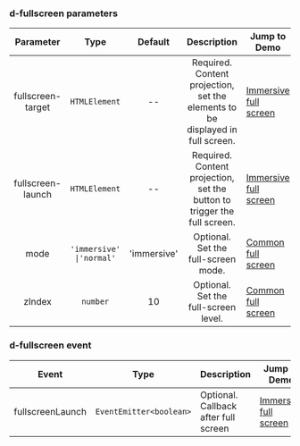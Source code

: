 
### d-fullscreen parameters

| Parameter | Type | Default | Description | Jump to Demo |
| :---------------: | :-----------------------: | :---------: | :------------------------------------: | --------------------------------------------------------- |
| fullscreen-target | `HTMLElement` | -- | Required. Content projection, set the elements to be displayed in full screen. | [Immersive full screen](demo#immersive-full-screen) |
| fullscreen-launch | `HTMLElement` | -- | Required. Content projection, set the button to trigger the full screen. | [Immersive full screen](demo#immersive-full-screen) |
| mode | `'immersive' \|'normal'` | 'immersive' | Optional. Set the full-screen mode. | [Common full screen](demo#general-full-screen) |
| zIndex | `number` | 10 | Optional. Set the full-screen level. | [Common full screen](demo#general-full-screen) |

### d-fullscreen event

| Event | Type | Description | Jump to Demo |
| :--------------: | :---------------------: | :------------------- | --------------------------------------------------------- |
| fullscreenLaunch | `EventEmitter<boolean>` | Optional. Callback after full screen | [Immersive full screen](demo#immersive-full-screen) |
